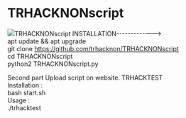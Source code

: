 # TRHACKNONscript
<img src="https://b.top4top.io/p_210130c5s0.gif"></img>TRHACKNONscript
INSTALLATION-------------> <br>
apt update && apt upgrade <br>
git clone https://github.com/trhacknon/TRHACKNONscript <br>
cd TRHACKNONscript <br>
python2 TRHACKNONscript.py

Second part
Upload script on website. TRHACKTEST <br>
Installation :<br>
bash start.sh <br>
Usage :<br>
./trhacktest <url> <output>
